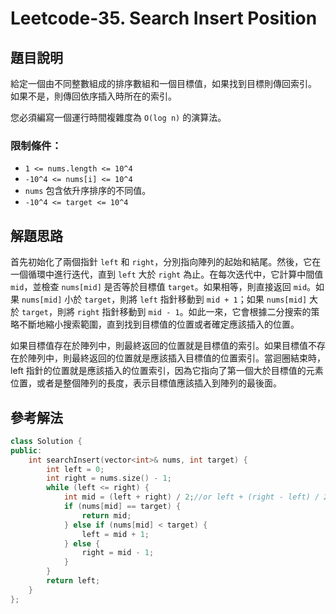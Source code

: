 
# Leetcode-35. Search Insert Position
## 題目說明
給定一個由不同整數組成的排序數組和一個目標值，如果找到目標則傳回索引。 如果不是，則傳回依序插入時所在的索引。

您必須編寫一個運行時間複雜度為 `O(log n)` 的演算法。

### 限制條件：
- `1 <= nums.length <= 10^4`
- `-10^4 <= nums[i] <= 10^4`
- `nums` 包含依升序排序的不同值。
- `-10^4 <= target <= 10^4`
## 解題思路
首先初始化了兩個指針 `left` 和 `right`，分別指向陣列的起始和結尾。然後，它在一個循環中進行迭代，直到 `left` 大於 `right` 為止。在每次迭代中，它計算中間值 `mid`，並檢查 `nums[mid]` 是否等於目標值 `target`。如果相等，則直接返回 `mid`。如果 `nums[mid]` 小於 `target`，則將 `left` 指針移動到 `mid + 1`；如果 `nums[mid]` 大於 `target`，則將 `right` 指針移動到 `mid - 1`。如此一來，它會根據二分搜索的策略不斷地縮小搜索範圍，直到找到目標值的位置或者確定應該插入的位置。

如果目標值存在於陣列中，則最終返回的位置就是目標值的索引。如果目標值不存在於陣列中，則最終返回的位置就是應該插入目標值的位置索引。當迴圈結束時，left 指針的位置就是應該插入的位置索引，因為它指向了第一個大於目標值的元素位置，或者是整個陣列的長度，表示目標值應該插入到陣列的最後面。
## 參考解法
```cpp title="C++" showLineNumbers
class Solution {
public:
    int searchInsert(vector<int>& nums, int target) {
        int left = 0;
        int right = nums.size() - 1;
        while (left <= right) {
            int mid = (left + right) / 2;//or left + (right - left) / 2; 也行
            if (nums[mid] == target) {
                return mid;
            } else if (nums[mid] < target) {
                left = mid + 1;
            } else {
                right = mid - 1;
            }
        }
        return left;
    }
};
```